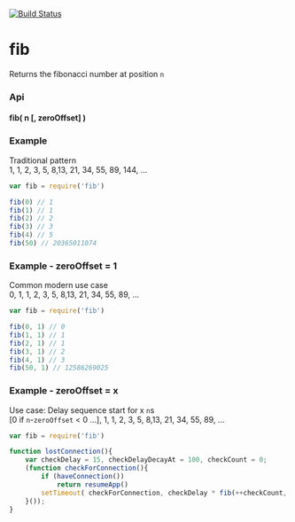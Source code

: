 [![Build Status](https://secure.travis-ci.org/fluffybunnies/fib.png)](http://travis-ci.org/fluffybunnies/fib)

# fib

Returns the fibonacci number at position `n`


### Api

#### fib( n [, zeroOffset] )


### Example
Traditional pattern
<br />1, 1, 2, 3, 5, 8,13, 21, 34, 55, 89, 144, ...
```javascript
var fib = require('fib')

fib(0) // 1
fib(1) // 1
fib(2) // 2
fib(3) // 3
fib(4) // 5
fib(50) // 20365011074
```


### Example - zeroOffset = 1
Common modern use case
<br />0, 1, 1, 2, 3, 5, 8,13, 21, 34, 55, 89, ...
```javascript
var fib = require('fib')

fib(0, 1) // 0
fib(1, 1) // 1
fib(2, 1) // 1
fib(3, 1) // 2
fib(4, 1) // 3
fib(50, 1) // 12586269025
```


### Example - zeroOffset = x
Use case: Delay sequence start for x `n`s
<br />[0 if `n`-`zeroOffset` < 0 ...], 1, 1, 2, 3, 5, 8,13, 21, 34, 55, 89, ...
```javascript
var fib = require('fib')

function lostConnection(){
	var checkDelay = 15, checkDelayDecayAt = 100, checkCount = 0;
	(function checkForConnection(){
		if (haveConnection())
			return resumeApp()
		setTimeout( checkForConnection, checkDelay * fib(++checkCount, checkDelayDecayAt) )
	}());
}
```


